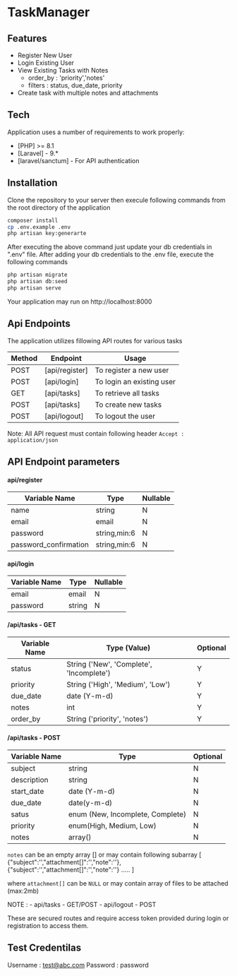 # TaskManager
## Features

- Register New User
- Login Existing User
- View Existing Tasks with Notes
    - order_by : 'priority','notes'
    - filters : status, due_date, priority
- Create task with multiple notes and attachments

## Tech

Application uses a number of requirements to work properly:

- [PHP]  >= 8.1
- [Laravel] - 9.*
- [laravel/sanctum] - For API authentication

## Installation

Clone the repository to your server then execule following commands from the root directory of the application

```sh
composer install
cp .env.example .env
php artisan key:generarte
```

After executing the above command just update your db credentials in ".env" file. 
After adding your db credentials to the .env file, execute the following commands

```sh
php artisan migrate
php artisan db:seed
php artisan serve
```
Your application may run on http://localhost:8000

## Api Endpoints

The application utilizes fillowing API routes for various tasks

| Method | Endpoint | Usage
| ------ | ------ |  -------
| POST | [api/register] | To register a new user
| POST | [api/login] | To login an existing user
| GET | [api/tasks] | To retrieve all tasks
| POST | [api/tasks] | To create new tasks
| POST | [api/logout] | To logout the user

Note: All API request must contain following header 
        `Accept : application/json`


## API Endpoint parameters

#### api/register

| Variable Name | Type | Nullable 
|---------------|-------|--------
name|string|N
email|email|N
password|string,min:6|N
password_confirmation|string,min:6|N

#### api/login

| Variable Name | Type | Nullable 
|---------------|-------|--------
email|email|N
password|string|N

#### /api/tasks - GET

| Variable Name | Type (Value) | Optional 
|---------------|-------|--------
status| String ('New', 'Complete', 'Incomplete')|Y
priority|String ('High', 'Medium', 'Low')|Y
due_date|date (Y-m-d)|Y
notes|int|Y
order_by|String ('priority', 'notes')|Y

#### /api/tasks - POST

| Variable Name | Type  | Optional 
|---------------|-------|--------
subject|string|N
description|string|N
start_date|date (Y-m-d)|N
due_date | date(y-m-d) | N
satus | enum (New, Incomplete, Complete)|N
priority | enum(High, Medium, Low) |N
notes|array()|N

`notes` can be an empty array [] or may contain following subarray
[
{"subject":'',"attachment[]":'',"note":''},
{"subject":'',"attachment[]":'',"note":''}
.....
]

where `attachment[]` can be `NULL` or may contain array of files to be attached (max:2mb)

NOTE :
    - api/tasks - GET/POST
    - api/logout - POST
    
These are secured routes and require access token provided during login or registration to access them.

## Test Credentilas 

 Username : test@abc.com
 Password : password